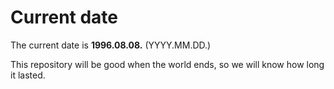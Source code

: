 # Current date

The current date is **1996.08.08.** (YYYY.MM.DD.)

This repository will be good when the world ends, so we will know how long it lasted.